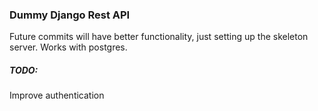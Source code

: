 ### Dummy Django Rest API

Future commits will have better functionality, just setting up the skeleton server.
Works with postgres.

##### TODO:
Improve authentication